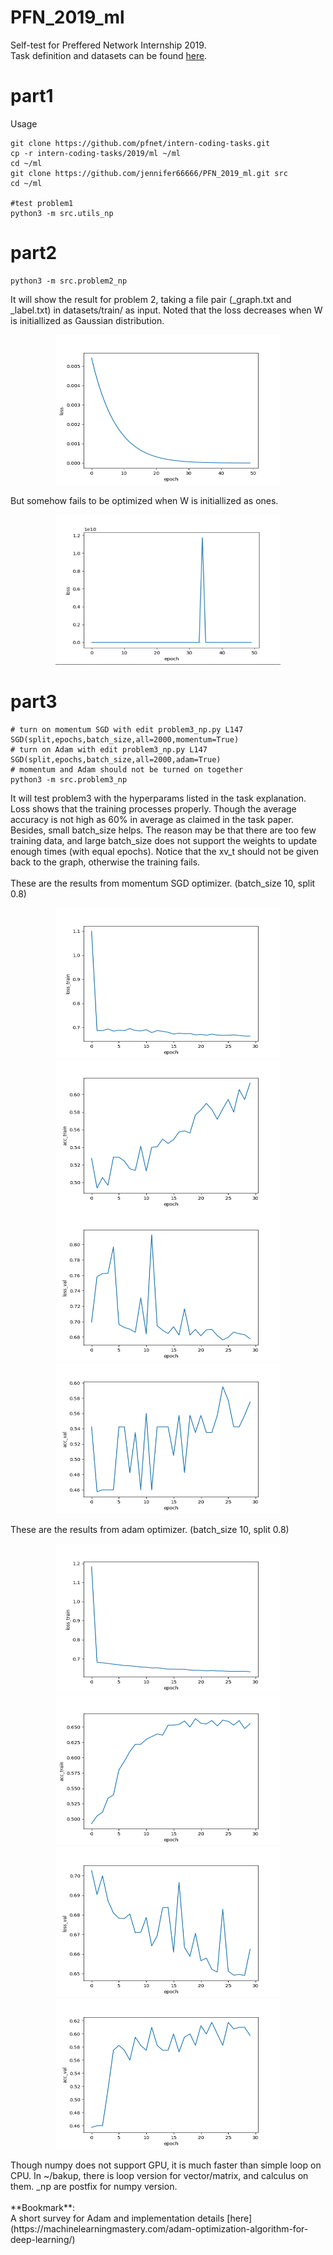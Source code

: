 # PFN_2019_ml
Self-test for Preffered Network Internship 2019. <br>
Task definition and datasets can be found [here](https://github.com/pfnet/intern-coding-tasks/tree/master/2019/machine_learning).
# part1
Usage
```
git clone https://github.com/pfnet/intern-coding-tasks.git
cp -r intern-coding-tasks/2019/ml ~/ml
cd ~/ml
git clone https://github.com/jennifer66666/PFN_2019_ml.git src
cd ~/ml

#test problem1
python3 -m src.utils_np
```
# part2
```
python3 -m src.problem2_np
```
It will show the result for problem 2, taking a file pair (_graph.txt and _label.txt) in datasets/train/ as input. Noted that the loss decreases when W is initiallized as Gaussian distribution. 
<p align="center">
  <img src="https://github.com/jennifer66666/PFN_2019_ml/blob/master/pics/loss_p2_decrease_under0001.png" width="360" height="240" title="Gaussian"/>
</p>
But somehow fails to be optimized when W is initiallized as ones.
<p align="center">
<img src="https://github.com/jennifer66666/PFN_2019_ml/blob/master/pics/loss_nodcrease_ones.png" width="360" height="240" title="Ones"/>
</p>

# part3

```
# turn on momentum SGD with edit problem3_np.py L147 SGD(split,epochs,batch_size,all=2000,momentum=True)
# turn on Adam with edit problem3_np.py L147 SGD(split,epochs,batch_size,all=2000,adam=True)
# momentum and Adam should not be turned on together
python3 -m src.problem3_np
```
It will test problem3 with the hyperparams listed in the task explanation. Loss shows that the training processes properly. Though the average accuracy is not high as 60% in average as claimed in the task paper. Besides, small batch_size helps. The reason may be that there are too few training data, and large batch_size does not support the weights to update enough times (with equal epochs). Notice that the xv_t should not be given back to the graph, otherwise the training fails. <br>
<br>
These are the results from momentum SGD optimizer. (batch_size 10, split 0.8)
<p align="center">
<img src="https://github.com/jennifer66666/PFN_2019_ml/blob/master/pics/loss_train_momentum.png" width="360" height="240" title="loss_train"/><img src="https://github.com/jennifer66666/PFN_2019_ml/blob/master/pics/acc_train_momentum.png" width="360" height="240" title="acc_train"/>
<img src="https://github.com/jennifer66666/PFN_2019_ml/blob/master/pics/loss_val_momentum.png" width="360" height="240" title="loss_val"/><img src="https://github.com/jennifer66666/PFN_2019_ml/blob/master/pics/acc_val_momentum.png" width="360" height="240" title="acc_val"/>
</p>
These are the results from adam optimizer. (batch_size 10, split 0.8)
<p align="center">
<img src="https://github.com/jennifer66666/PFN_2019_ml/blob/master/pics/loss_train_adam.png" width="360" height="240" title="loss_train"/><img src="https://github.com/jennifer66666/PFN_2019_ml/blob/master/pics/acc_train_adam.png" width="360" height="240" title="acc_train"/>
<img src="https://github.com/jennifer66666/PFN_2019_ml/blob/master/pics/loss_val_adam.png" width="360" height="240" title="loss_val"/><img src="https://github.com/jennifer66666/PFN_2019_ml/blob/master/pics/acc_val_adam.png" width="360" height="240" title="acc_val"/>
</p>
Though numpy does not support GPU, it is much faster than simple loop on CPU. In ~/bakup, there is loop version for vector/matrix, and calculus on them. _np are postfix for numpy version. <br>
<br>
**Bookmark**:<br>
A short survey for Adam and implementation details [here](https://machinelearningmastery.com/adam-optimization-algorithm-for-deep-learning/) 
